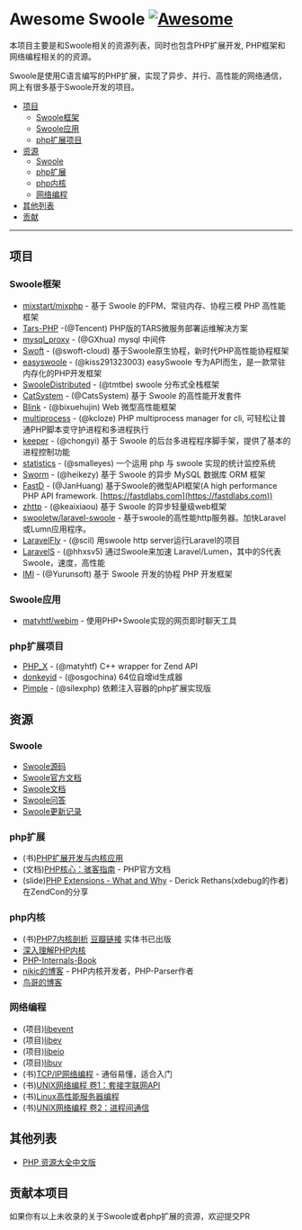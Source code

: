 # Awesome Swoole [![Awesome](https://cdn.rawgit.com/sindresorhus/awesome/d7305f38d29fed78fa85652e3a63e154dd8e8829/media/badge.svg)](https://github.com/sindresorhus/awesome)

本项目主要是和Swoole相关的资源列表，同时也包含PHP扩展开发, PHP框架和网络编程相关的的资源。

Swoole是使用C语言编写的PHP扩展，实现了异步、并行、高性能的网络通信，网上有很多基于Swoole开发的项目。

- [项目](#项目)
  - [Swoole框架](#Swoole框架)
  - [Swoole应用](#Swoole应用)
  - [php扩展项目](#php扩展项目)
- [资源](#资源)
  - [Swoole](#Swoole)
  - [php扩展](#php扩展)
  - [php内核](#php内核)
  - [网络编程](#网络编程)
- [其他列表](#其他列表)
- [贡献](#贡献)

- - -

## 项目

### Swoole框架

- [mixstart/mixphp](https://github.com/mixstart/mixphp) - 基于 Swoole 的FPM、常驻内存、协程三模 PHP 高性能框架
- [Tars-PHP](https://github.com/Tencent/Tars/tree/phptars) -(@Tencent) PHP版的TARS微服务部署运维解决方案
- [mysql_proxy](https://github.com/swoole/mysql-proxy) - (@GXhua) mysql 中间件
- [Swoft](https://github.com/swoft-cloud/swoft) - (@swoft-cloud) 基于Swoole原生协程，新时代PHP高性能协程框架
- [easyswoole](https://github.com/kiss291323003/easyswoole) - (@kiss291323003) easySwoole 专为API而生，是一款常驻内存化的PHP开发框架
- [SwooleDistributed](https://github.com/tmtbe/SwooleDistributed) - (@tmtbe) swoole 分布式全栈框架
- [CatSystem](https://github.com/CatsSystem) - (@CatsSystem) 基于 Swoole 的高性能开发套件
- [Blink](https://github.com/bixuehujin/blink) - (@bixuehujin) Web 微型高性能框架
- [multiprocess](https://github.com/kcloze/multiprocess) - (@kcloze) PHP multiprocess manager for cli, 可轻松让普通PHP脚本变守护进程和多进程执行
- [keeper](https://github.com/chongyi/keeper) - (@chongyi) 基于 Swoole 的后台多进程程序脚手架，提供了基本的进程控制功能
- [statistics](https://github.com/smalleyes/statistics) - (@smalleyes) 一个运用 php 与 swoole 实现的统计监控系统
- [Sworm](https://github.com/heikezy/Sworm) - (@heikezy) 基于 Swoole 的异步 MySQL 数据库 ORM 框架
- [FastD](https://github.com/JanHuang/fastd) - (@JanHuang) 基于Swoole的微型API框架(A high performance PHP API framework. [https://fastdlabs.com](https://fastdlabs.com))
- [zhttp](https://github.com/keaixiaou/zhttp) - (@keaixiaou) 基于 Swoole 的异步轻量级web框架
- [swooletw/laravel-swoole](https://github.com/swooletw/laravel-swoole) - 基于swoole的高性能http服务器。加快Laravel或Lumn应用程序。
- [LaravelFly](https://github.com/scil/LaravelFly) - (@scil) 用swoole http server运行Laravel的项目
- [LaravelS](https://github.com/hhxsv5/laravel-s) - (@hhxsv5) 通过Swoole来加速 Laravel/Lumen，其中的S代表Swoole，速度，高性能
- [IMI](https://github.com/Yurunsoft/IMI) - (@Yurunsoft) 基于 Swoole 开发的协程 PHP 开发框架


### Swoole应用
- [matyhtf/webim](https://github.com/matyhtf/webim) - 使用PHP+Swoole实现的网页即时聊天工具



### php扩展项目

- [PHP_X](https://github.com/swoole/PHP-X) - (@matyhtf) C++ wrapper for Zend API
- [donkeyid](https://github.com/osgochina/donkeyid) - (@osgochina) 64位自增id生成器
- [Pimple](https://github.com/silexphp/Pimple) - (@silexphp) 依赖注入容器的php扩展实现版

## 资源

### Swoole

- [Swoole源码](https://github.com/swoole/swoole-src)
- [Swoole官方文档](https://wiki.swoole.com/)
- [Swoole文档](https://linkeddestiny.gitbooks.io/easy-swoole/content/)
- [Swoole问答](http://group.swoole.com/)
- [Swoole更新记录](https://wiki.swoole.com/wiki/page/p-project/change_log.html)

### php扩展

- (书)[PHP扩展开发与内核应用](http://www.cunmou.com/phpbook/index.md)
- (文档)[PHP核心：骇客指南](http://php.net/manual/zh/internals2.php) - PHP官方文档
- (slide)[PHP Extensions - What and Why](https://derickrethans.nl/talks/phpexts-zendcon11.pdf) - Derick Rethans(xdebug的作者)在ZendCon的分享

### php内核

- (书)[PHP7内核剖析](https://github.com/pangudashu/php7-internal) [豆瓣链接](https://book.douban.com/subject/27197032/) 实体书已出版
- [深入理解PHP内核](http://www.php-internals.com/)
- [PHP-Internals-Book](https://github.com/phpinternalsbook/PHP-Internals-Book)
- [nikic的博客](http://nikic.github.io/) - PHP内核开发者，PHP-Parser作者
- [鸟哥的博客](http://www.laruence.com/)

### 网络编程

- (项目)[libevent](https://github.com/libevent/libevent)
- (项目)[libev](https://github.com/enki/libev)
- (项目)[libeio](https://github.com/scunningham/libeio)
- (项目)[libuv](https://github.com/libuv/libuv)
- (书)[TCP/IP网络编程](https://book.douban.com/subject/25911735/) - 通俗易懂，适合入门
- (书)[UNIX网络编程 卷1：套接字联网API](https://book.douban.com/subject/4859464/)
- (书)[Linux高性能服务器编程](https://book.douban.com/subject/24722611/)
- (书)[UNIX网络编程 卷2：进程间通信](https://book.douban.com/subject/26434599/)

## 其他列表

- [PHP 资源大全中文版](https://github.com/jobbole/awesome-php-cn)

## 贡献本项目

如果你有以上未收录的关于Swoole或者php扩展的资源，欢迎提交PR
